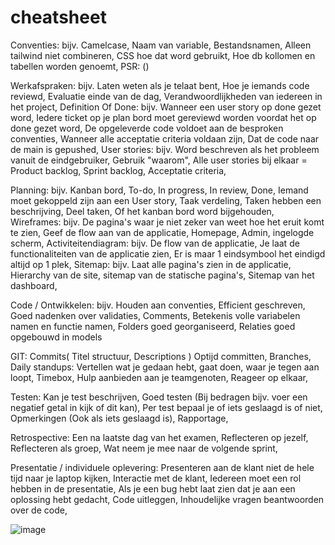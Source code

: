 # cheatsheet
Conventies:
bijv.   Camelcase, 
	Naam van variable,
	Bestandsnamen,
	Alleen tailwind niet combineren,
	CSS hoe dat word gebruikt,
	Hoe db kollomen en tabellen worden genoemt,
	PSR: ()
 
Werkafspraken:
bijv.   Laten weten als je telaat bent,
	Hoe je iemands code reviewd,
	Evaluatie einde van de dag,
	Verandwoordlijkheden van iedereen in het project,
Definition Of Done:
bijv.   Wanneer een user story op done gezet word,
	Iedere ticket op je plan bord moet gereviewd worden voordat het op done gezet word,
	De opgeleverde code voldoet aan de besproken conventies,
	Wanneer alle acceptatie criteria voldaan zijn,
	Dat de code naar de main is gepushed,
User stories:
bijv.   Word beschreven als het probleem vanuit de eindgebruiker,
	Gebruik "waarom",
	Alle user stories bij elkaar = Product backlog,
	Sprint backlog,
	Acceptatie criteria,	
 
Planning:
bijv.   Kanban bord,
	To-do, In progress, In review, Done,
	Iemand moet gekoppeld zijn aan een User story,
	Taak verdeling,
	Taken hebben een beschrijving,
	Deel taken,
	Of het kanban bord word bijgehouden,
Wireframes:
bijv.   De pagina's waar je niet zeker van weet hoe het eruit komt te zien,
	Geef de flow aan van de applicatie,
	Homepage, Admin, ingelogde scherm,
Activiteitendiagram:
bijv.   De flow van de applicatie,
	Je laat de functionaliteiten van de applicatie zien,
	Er is maar 1 eindsymbool het eindigd altijd op 1 plek,
Sitemap:
bijv.   Laat alle pagina's zien in de applicatie,
	Hierarchy van de site,
	sitemap van de statische pagina's,
	Sitemap van het dashboard,
 
Code / Ontwikkelen:
bijv.   Houden aan conventies,
	Efficient geschreven,
	Goed nadenken over validaties,
	Comments,
	Betekenis volle variabelen namen en functie namen,
	Folders goed georganiseerd,
	Relaties goed opgebouwd in models
 
GIT:
	Commits( Titel structuur, Descriptions )
	Optijd committen,
	Branches,
Daily standups:
	Vertellen wat je gedaan hebt, gaat doen, waar je tegen aan loopt,
	Timebox,
	Hulp aanbieden aan je teamgenoten,
	Reageer op elkaar,
 
Testen:
	Kan je test beschrijven,
	Goed testen (Bij bedragen bijv. voer een negatief getal in kijk of dit kan),
	Per test bepaal je of iets geslaagd is of niet,
	Opmerkingen (Ook als iets geslaagd is),
	Rapportage,
 
Retrospective:
	Een na laatste dag van het examen,
	Reflecteren op jezelf,
	Reflecteren als groep,
	Wat neem je mee naar de volgende sprint,
 
Presentatie / individuele oplevering:
	Presenteren aan de klant niet de hele tijd naar je laptop kijken,
	Interactie met de klant,
	Iedereen moet een rol hebben in de presentatie,
	Als je een bug hebt laat zien dat je aan een oplossing hebt gedacht,
	Code uitleggen,
	Inhoudelijke vragen beantwoorden over de code,


 ![image](https://github.com/GerbenVenneman/cheatsheet/assets/93595865/4cf66f32-a009-47f3-b084-658bb20085d0)

